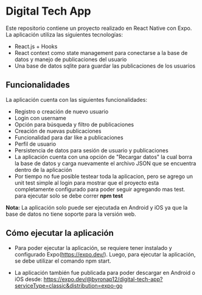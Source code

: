 # Digital Tech App

Este repositorio contiene un proyecto realizado en React Native con Expo. La aplicación utiliza las siguientes tecnologías:

- React.js + Hooks
- React context como state management para conectarse a la base de datos y manejo de publicaciones del usuario
- Una base de datos sqlite para guardar las publicaciones de los usuarios


## Funcionalidades

La aplicación cuenta con las siguientes funcionalidades:

- Registro o creación de nuevo usuario
- Login con username
- Opción para búsqueda y filtro de publicaciones
- Creación de nuevas publicaciones
- Funcionalidad para dar like a publicaciones
- Perfil de usuario
- Persistencia de datos para sesión de usuario y publicaciones
- La aplicación cuenta con una opción de "Recargar datos" la cual borra la base de datos y carga nuevamente el archivo JSON que se encuentra dentro de la aplicación
- Por tiempo no fue posible testear toda la aplicacion, pero se agrego un unit test simple al login para mostrar que el proyecto esta completamente configurado para poder seguir agregando mas test. para ejecutar solo se debe correr **npm test**

**Nota:** La aplicación solo puede ser ejecutada en Android y iOS ya que la base de datos no tiene soporte para la versión web.

## Cómo ejecutar la aplicación

- Para poder ejecutar la aplicación, se requiere tener instalado y configurado Expo(https://expo.dev/). Luego, para ejecutar la aplicación, se debe utilizar el comando npm start.

- La aplicación también fue publicada para poder descargar en Android o iOS desde: https://expo.dev/@byronap12/digital-tech-app?serviceType=classic&distribution=expo-go

